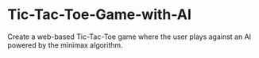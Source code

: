 # Tic-Tac-Toe-Game-with-AI
Create a web-based Tic-Tac-Toe game where the user plays against an AI powered by the minimax algorithm.
